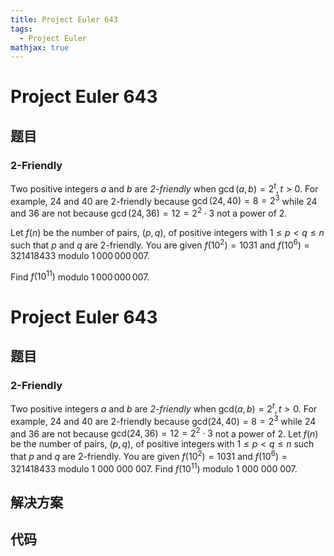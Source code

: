 ```yaml
---
title: Project Euler 643
tags:
  - Project Euler
mathjax: true
---
```

<escape><!-- more --></escape>
    
# Project Euler 643
## 题目
### 2-Friendly

Two positive integers $a$ and $b$ are <em>2-friendly</em> when $\gcd(a,b) = 2^t, t>0$. For example, 24 and 40 are 2-friendly because $\gcd(24,40) = 8 = 2^3$ while 24 and 36 are not because $\gcd(24,36) = 12 = 2^2\cdot 3$ not a power of 2.

Let $f(n)$ be the number of pairs, $(p,q)$, of positive integers with $1\le p\lt q\le n$ such that $p$ and $q$ are 2-friendly. You are given $f(10^2) = 1031$ and $f(10^6) = 321418433$ modulo $1\,000\,000\,007$.

Find $f(10^{11})$ modulo $1\,000\,000\,007$.


# Project Euler 643
## 题目
### $2$-Friendly

Two positive integers $a$ and $b$ are <i>$2$-friendly</i> when $\text{gcd}(a,b)=2^t,t>0$. For example, $24$ and $40$ are $2$-friendly because $\text{gcd}(24,40)=8=2^3$ while $24$ and $36$ are not because $\text{gcd}(24,36)=12=2^2\cdot 3$ not a power of $2$.
Let $f(n)$ be the number of pairs, $(p,q)$, of positive integers with $1\le p<q\le n$ such that $p$ and $q$ are $2$-friendly. You are given $f(10^2)=1031$ and $f(10^6)=321418433$ modulo $1\ 000\ 000\ 007$.
Find $f(10^{11})$ modulo $1\ 000\ 000\ 007$.


## 解决方案


## 代码


